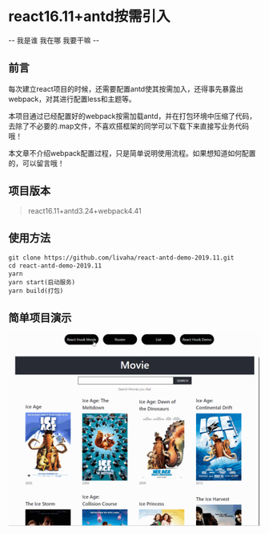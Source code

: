 # react16.11+antd按需引入

-- 我是谁 我在哪 我要干嘛 --

## 前言
每次建立react项目的时候，还需要配置antd使其按需加入，还得事先暴露出webpack，对其进行配置less和主题等。

本项目通过已经配置好的webpack按需加载antd，并在打包环境中压缩了代码，去除了不必要的.map文件，不喜欢搭框架的同学可以下载下来直接写业务代码哦！

本文章不介绍webpack配置过程，只是简单说明使用流程。如果想知道如何配置的，可以留言哦！


## 项目版本

> react16.11+antd3.24+webpack4.41


## 使用方法
```
git clone https://github.com/livaha/react-antd-demo-2019.11.git
cd react-antd-demo-2019.11
yarn
yarn start(启动服务)
yarn build(打包)
```

## 简单项目演示

![](doc/6.gif)